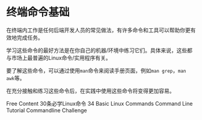 # 终端命令基础

在终端内工作是任何后端开发人员的常见做法，有许多命令和工具可以帮助你更有效地完成任务。

学习这些命令的最好方法是在你自己的机器/环境中练习它们。具体来说，这些都与市场上最普遍的Linux命令/实用程序有关。

要了解这些命令，可以通过使用`man`命令来阅读手册页面，例如`man grep`，`man awk`等。

在充分接触和练习这些命令后，在实践中使用这些命令将变得更加容易。

<ResourceGroupTitle>Free Content</ResourceGroupTitle>
<BadgeLink colorScheme='yellow' badgeText='Read' href='https://www.51cto.com/article/643601.html'>30条必学Linux命令</BadgeLink>
<BadgeLink colorScheme='yellow' badgeText='Read' href='https://www.hostinger.com/tutorials/linux-commands'>34 Basic Linux Commands</BadgeLink>
<BadgeLink badgeText='Course' colorScheme='green' href='https://www.learnenough.com/command-line-tutorial'>Command Line Tutorial</BadgeLink>
<BadgeLink colorScheme='green' badgeText='Challenge' href='https://cmdchallenge.com/'>Commandline Challenge</BadgeLink>
